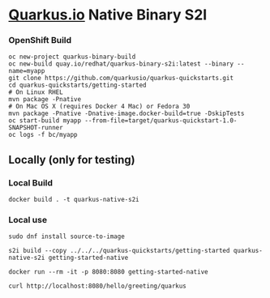 # [Quarkus.io](http://quarkus.io) Native Binary S2I

### OpenShift Build

    oc new-project quarkus-binary-build
    oc new-build quay.io/redhat/quarkus-binary-s2i:latest --binary --name=myapp
    git clone https://github.com/quarkusio/quarkus-quickstarts.git
    cd quarkus-quickstarts/getting-started
    # On Linux RHEL
    mvn package -Pnative
    # On Mac OS X (requires Docker 4 Mac) or Fedora 30
    mvn package -Pnative -Dnative-image.docker-build=true -DskipTests
    oc start-build myapp --from-file=target/quarkus-quickstart-1.0-SNAPSHOT-runner
    oc logs -f bc/myapp

## Locally (only for testing)

### Local Build

    docker build . -t quarkus-native-s2i

### Local use

    sudo dnf install source-to-image

    s2i build --copy ../../../quarkus-quickstarts/getting-started quarkus-native-s2i getting-started-native

    docker run --rm -it -p 8080:8080 getting-started-native

    curl http://localhost:8080/hello/greeting/quarkus

